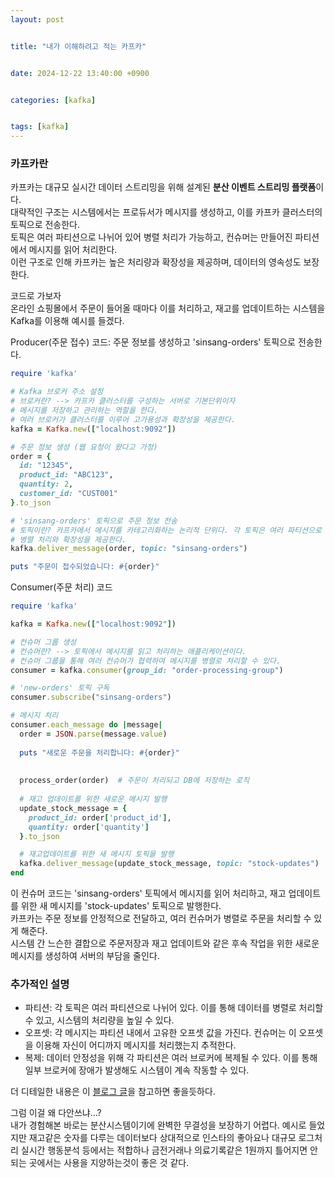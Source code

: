 ```yaml
---
layout: post


title: "내가 이해하려고 적는 카프카"


date: 2024-12-22 13:40:00 +0900


categories: [kafka]


tags: [kafka]
---
```

### 카프카란

카프카는 대규모 실시간 데이터 스트리밍을 위해 설계된 **분산 이벤트 스트리밍 플랫폼**이다.      
대략적인 구조는 시스템에서는 프로듀서가 메시지를 생성하고, 이를 카프카 클러스터의 토픽으로 전송한다.        
토픽은 여러 파티션으로 나뉘어 있어 병렬 처리가 가능하고, 컨슈머는 만들어진 파티션에서 메시지를 읽어 처리한다.      
이런 구조로 인해 카프카는 높은 처리량과 확장성을 제공하며, 데이터의 영속성도 보장한다.   

코드로 가보자    
온라인 쇼핑몰에서 주문이 들어올 때마다 이를 처리하고, 재고를 업데이트하는 시스템을 Kafka를 이용해 예시를 들겠다.     

Producer(주문 접수) 코드: 주문 정보를 생성하고 'sinsang-orders' 토픽으로 전송한다.      
```ruby
require 'kafka'

# Kafka 브로커 주소 설정
# 브로커란? --> 카프카 클러스터를 구성하는 서버로 기본단위이자 
# 메시지를 저장하고 관리하는 역할을 한다. 
# 여러 브로커가 클러스터를 이루어 고가용성과 확장성을 제공한다.
kafka = Kafka.new(["localhost:9092"])

# 주문 정보 생성 (웹 요청이 왔다고 가정)
order = {
  id: "12345",
  product_id: "ABC123",
  quantity: 2,
  customer_id: "CUST001"
}.to_json

# 'sinsang-orders' 토픽으로 주문 정보 전송
# 토픽이란? 카프카에서 메시지를 카테고리화하는 논리적 단위다. 각 토픽은 여러 파티션으로 나뉘어 
# 병렬 처리와 확장성을 제공한다.
kafka.deliver_message(order, topic: "sinsang-orders")

puts "주문이 접수되었습니다: #{order}"
```
Consumer(주문 처리) 코드        
```ruby
require 'kafka'

kafka = Kafka.new(["localhost:9092"])

# 컨슈머 그룹 생성 
# 컨슈머란? --> 토픽에서 메시지를 읽고 처리하는 애플리케이션이다.
# 컨슈머 그룹을 통해 여러 컨슈머가 협력하여 메시지를 병렬로 처리할 수 있다.
consumer = kafka.consumer(group_id: "order-processing-group")

# 'new-orders' 토픽 구독
consumer.subscribe("sinsang-orders")

# 메시지 처리
consumer.each_message do |message|
  order = JSON.parse(message.value)
  
  puts "새로운 주문을 처리합니다: #{order}"
  
 
  process_order(order)  # 주문이 처리되고 DB에 저장하는 로직
  
  # 재고 업데이트를 위한 새로운 메시지 발행
  update_stock_message = {
    product_id: order['product_id'],
    quantity: order['quantity']
  }.to_json

  # 재고업데이트를 위한 새 메시지 토픽을 발행
  kafka.deliver_message(update_stock_message, topic: "stock-updates")
end
```

이 컨슈머 코드는 'sinsang-orders' 토픽에서 메시지를 읽어 처리하고, 재고 업데이트를 위한 새 메시지를 'stock-updates' 토픽으로 발행한다.      
카프카는 주문 정보를 안정적으로 전달하고, 여러 컨슈머가 병렬로 주문을 처리할 수 있게 해준다.      
시스템 간 느슨한 결합으로 주문저장과 재고 업데이트와 같은 후속 작업을 위한 새로운 메시지를 생성하여 서버의 부담을 줄인다.      

### 추가적인 설명
- 파티션: 각 토픽은 여러 파티션으로 나뉘어 있다. 이를 통해 데이터를 병렬로 처리할 수 있고, 시스템의 처리량을 높일 수 있다.    
- 오프셋: 각 메시지는 파티션 내에서 고유한 오프셋 값을 가진다. 컨슈머는 이 오프셋을 이용해 자신이 어디까지 메시지를 처리했는지 추적한다.    
- 복제: 데이터 안정성을 위해 각 파티션은 여러 브로커에 복제될 수 있다. 이를 통해 일부 브로커에 장애가 발생해도 시스템이 계속 작동할 수 있다.    

더 디테일한 내용은 이 [블로그 글](https://blog.det.life/apache-kafka-overview-b04c4ab8ef49)을 참고하면 좋을듯하다.        

그럼 이걸 왜 다안쓰냐...?   
내가 경험해본 바로는 분산시스템이기에 완벽한 무결성을 보장하기 어렵다. 예시로 들었지만 재고같은 숫자를 다루는 데이터보다 상대적으로 인스타의 좋아요나 대규모 로그처리 실시간 행동분석 등에서는 적합하나 금전거래나 의료기록같은 1원까지 틀어지면 안되는 곳에서는 사용을 지양하는것이 좋은 것 같다.    